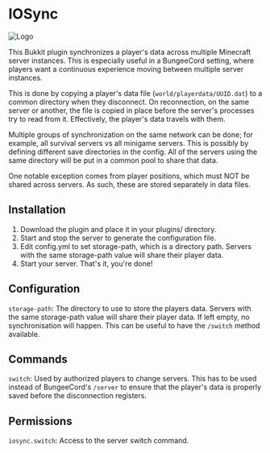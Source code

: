 # IOSync

![Logo](https://www.interordi.com/images/plugins/iosync-96.png)

This Bukkit plugin synchronizes a player's data across multiple Minecraft server instances. This is especially useful in a BungeeCord setting, where players want a continuous experience moving between multiple server instances.

This is done by copying a player's data file (`world/playerdata/UUID.dat`) to a common directory when they disconnect. On reconnection, on the same server or another, the file is copied in place before the server's processes try to read from it. Effectively, the player's data travels with them.

Multiple groups of synchronization on the same network can be done; for example, all survival servers vs all minigame servers. This is possibly by defining different save directories in the config. All of the servers using the same directory will be put in a common pool to share that data.

One notable exception comes from player positions, which must NOT be shared across servers. As such, these are stored separately in data files.


## Installation

1. Download the plugin and place it in your plugins/ directory.
2. Start and stop the server to generate the configuration file.
3. Edit config.yml to set storage-path, which is a directory path. Servers with the same storage-path value will share their player data.
4. Start your server. That's it, you're done!


## Configuration

`storage-path`: The directory to use to store the players data. Servers with the same storage-path value will share their player data. If left empty, no synchronisation will happen. This can be useful to have the `/switch` method available.


## Commands

`switch`: Used by authorized players to change servers. This has to be used instead of BungeeCord's `/server` to ensure that the player's data is properly saved before the disconnection registers.


## Permissions

`iosync.switch`: Access to the server switch command.
